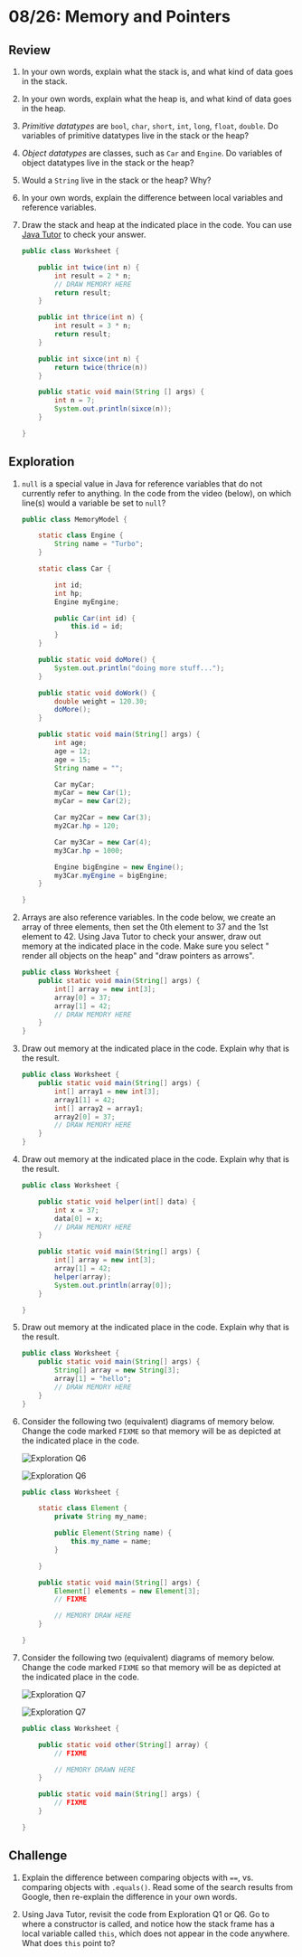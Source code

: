 # 08/26: Memory and Pointers

## Review

1. In your own words, explain what the stack is, and what kind of data goes in the stack.
2. In your own words, explain what the heap is, and what kind of data goes in the heap.
3. *Primitive datatypes* are `bool`, `char`, `short`, `int`, `long`, `float`, `double`. Do variables of primitive datatypes live in the stack or the heap?
4. *Object datatypes* are classes, such as `Car` and `Engine`. Do variables of object datatypes live in the stack or the heap?
5. Would a `String` live in the stack or the heap? Why?
6. In your own words, explain the difference between local variables and reference variables.
7. Draw the stack and heap at the indicated place in the code. You can use [Java Tutor](FIXME) to check your answer.

    ```java
    public class Worksheet {

        public int twice(int n) {
            int result = 2 * n;
            // DRAW MEMORY HERE
            return result;
        }

        public int thrice(int n) {
            int result = 3 * n;
            return result;
        }

        public int sixce(int n) {
            return twice(thrice(n))
        }

        public static void main(String [] args) {
            int n = 7;
            System.out.println(sixce(n));
        }

    }
    ```

## Exploration

1. `null` is a special value in Java for reference variables that do not currently refer to anything. In the code from the video (below), on which line(s) would a variable be set to `null`?

    ```java
    public class MemoryModel {

        static class Engine {
            String name = "Turbo";
        }

        static class Car {

            int id;
            int hp;
            Engine myEngine;

            public Car(int id) {
                this.id = id;
            }
        }

        public static void doMore() {
            System.out.println("doing more stuff...");
        }

        public static void doWork() {
            double weight = 120.30;
            doMore();
        }

        public static void main(String[] args) {
            int age;
            age = 12;
            age = 15;
            String name = "";

            Car myCar;
            myCar = new Car(1);
            myCar = new Car(2);

            Car my2Car = new Car(3);
            my2Car.hp = 120;

            Car my3Car = new Car(4);
            my3Car.hp = 1000;

            Engine bigEngine = new Engine();
            my3Car.myEngine = bigEngine;
        }

    }
    ```

2. Arrays are also reference variables. In the code below, we create an array of three elements, then set the 0th element to 37 and the 1st element to 42. Using Java Tutor to check your answer, draw out memory at the indicated place in the code. Make sure you select "
render all objects on the heap" and "draw pointers as arrows".

    ```java
    public class Worksheet {
        public static void main(String[] args) {
            int[] array = new int[3];
            array[0] = 37;
            array[1] = 42;
            // DRAW MEMORY HERE
        }
    }
    ```

3. Draw out memory at the indicated place in the code. Explain why that is the result.

    ```java
    public class Worksheet {
        public static void main(String[] args) {
            int[] array1 = new int[3];
            array1[1] = 42;
            int[] array2 = array1;
            array2[0] = 37;
            // DRAW MEMORY HERE
        }
    }
    ```

4. Draw out memory at the indicated place in the code. Explain why that is the result.

    ```java
    public class Worksheet {

        public static void helper(int[] data) {
            int x = 37;
            data[0] = x;
            // DRAW MEMORY HERE
        }

        public static void main(String[] args) {
            int[] array = new int[3];
            array[1] = 42;
            helper(array);
            System.out.println(array[0]);
        }

    }
    ```

5. Draw out memory at the indicated place in the code. Explain why that is the result.

    ```java
    public class Worksheet {
        public static void main(String[] args) {
            String[] array = new String[3];
            array[1] = "hello";
            // DRAW MEMORY HERE
        }
    }
    ```

6. Consider the following two (equivalent) diagrams of memory below. Change the code marked `FIXME` so that memory will be as depicted at the indicated place in the code.

    ![Exploration Q6](08-28-memory/exploration-q6-tutor.png)

    ![Exploration Q6](08-28-memory/exploration-q6.png)

    ```java
    public class Worksheet {

        static class Element {
            private String my_name;

            public Element(String name) {
                this.my_name = name;
            }

        }

        public static void main(String[] args) {
            Element[] elements = new Element[3];
            // FIXME

            // MEMORY DRAW HERE
        }

    }
    ```

7. Consider the following two (equivalent) diagrams of memory below. Change the code marked `FIXME` so that memory will be as depicted at the indicated place in the code.

    ![Exploration Q7](08-28-memory/exploration-q7-tutor.png)

    ![Exploration Q7](08-28-memory/exploration-q7.png)

    ```java
    public class Worksheet {

        public static void other(String[] array) {
            // FIXME

            // MEMORY DRAWN HERE
        }

        public static void main(String[] args) {
            // FIXME
        }

    }
    ```

## Challenge

1. Explain the difference between comparing objects with `==`, vs. comparing objects with `.equals()`. Read some of the search results from Google, then re-explain the difference in your own words.

2. Using Java Tutor, revisit the code from Exploration Q1 or Q6. Go to where a constructor is called, and notice how the stack frame has a local variable called `this`, which does not appear in the code anywhere. What does `this` point to?

